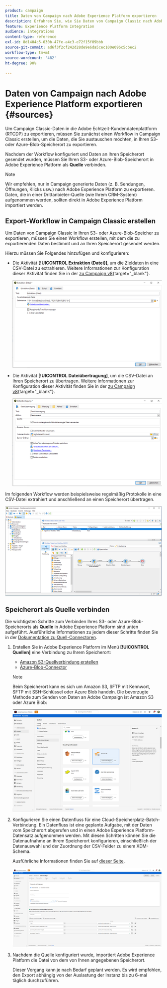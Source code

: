 ```yaml
---
product: campaign
title: Daten von Campaign nach Adobe Experience Platform exportieren
description: Erfahren Sie, wie Sie Daten von Campaign Classic nach Adobe Experience Platform exportieren
feature: Experience Platform Integration
audience: integrations
content-type: reference
exl-id: 8d1404c5-030b-47fe-a4c3-e72f15f09bbb
source-git-commit: ad6f3f2cf242d28de9e6da5cec100e096c5cbec2
workflow-type: tm+mt
source-wordcount: '482'
ht-degree: 90%

---
```


# Daten von Campaign nach Adobe Experience Platform exportieren {#sources}



Um Campaign Classic-Daten in die Adobe Echtzeit-Kundendatenplattform (RTCDP) zu exportieren, müssen Sie zunächst einen Workflow in Campaign Classic erstellen, um die Daten, die Sie austauschen möchten, in Ihren S3- oder Azure-Blob-Speicherort zu exportieren.

Nachdem der Workflow konfiguriert und Daten an Ihren Speicherort gesendet wurden, müssen Sie Ihren S3- oder Azure-Blob-Speicherort in Adobe Experience Platform als **Quelle** verbinden.

>[!NOTE]
>
>Wir empfehlen, nur in Campaign generierte Daten (z. B. Sendungen, Öffnungen, Klicks usw.) nach Adobe Experience Platform zu exportieren. Daten, die in einer Drittanbieter-Quelle (wie Ihrem CRM-System) aufgenommen werden, sollten direkt in Adobe Experience Platform importiert werden.

## Export-Workflow in Campaign Classic erstellen

Um Daten von Campaign Classic in Ihren S3- oder Azure-Blob-Speicher zu exportieren, müssen Sie einen Workflow erstellen, mit dem die zu exportierenden Daten bestimmt und an Ihren Speicherort gesendet werden.

Hierzu müssen Sie Folgendes hinzufügen und konfigurieren:

* Die Aktivität **[!UICONTROL Extraktion (Datei)]**, um die Zieldaten in eine CSV-Datei zu extrahieren. Weitere Informationen zur Konfiguration dieser Aktivität finden Sie in der [&#x200B; zu Campaign v8](https://experienceleague.adobe.com/docs/campaign/automation/workflows/wf-activities/action-activities/extraction-file.html){target="_blank"}.

  ![](assets/rtcdp-extract-file.png)

* Die Aktivität **[!UICONTROL Dateiübertragung]**, um die CSV-Datei an Ihren Speicherort zu übertragen. Weitere Informationen zur Konfiguration dieser Aktivität finden Sie in der [&#x200B; zu Campaign v8](https://experienceleague.adobe.com/docs/campaign/automation/workflows/wf-activities/event-activities/file-transfer.html?lang=de){target="_blank"}.

  ![](assets/rtcdp-file-transfer.png)

Im folgenden Workflow werden beispielsweise regelmäßig Protokolle in eine CSV-Datei extrahiert und anschließend an einen Speicherort übertragen.

![](assets/aep-export.png)

## Speicherort als Quelle verbinden

Die wichtigsten Schritte zum Verbinden Ihres S3- oder Azure-Blob-Speicherorts als **Quelle** in Adobe Experience Platform sind unten aufgeführt. Ausführliche Informationen zu jedem dieser Schritte finden Sie in der [Dokumentation zu Quell-Connectoren](https://experienceleague.adobe.com/docs/experience-platform/sources/home.html?lang=de).

1. Erstellen Sie in Adobe Experience Platform im Menü **[!UICONTROL Quellen]** eine Verbindung zu Ihrem Speicherort:

   * [Amazon S3-Quellverbindung erstellen](https://experienceleague.adobe.com/docs/experience-platform/sources/ui-tutorials/create/cloud-storage/s3.html?lang=de)
   * [Azure-Blob-Connector](https://experienceleague.adobe.com/docs/experience-platform/sources/connectors/cloud-storage/blob.html?lang=de)

   >[!NOTE]
   >
   >Beim Speicherort kann es sich um Amazon S3, SFTP mit Kennwort, SFTP mit SSH-Schlüssel oder Azure Blob handeln. Die bevorzugte Methode zum Senden von Daten an Adobe Campaign ist Amazon S3 oder Azure Blob:

   ![](assets/rtcdp-connector.png)

1. Konfigurieren Sie einen Datenfluss für eine Cloud-Speicherplatz-Batch-Verbindung. Ein Datenfluss ist eine geplante Aufgabe, mit der Daten vom Speicherort abgerufen und in einen Adobe Experience Platform-Datensatz aufgenommen werden. Mit diesen Schritten können Sie die Datenaufnahme an Ihrem Speicherort konfigurieren, einschließlich der Datenauswahl und der Zuordnung der CSV-Felder zu einem XDM-Schema.

   Ausführliche Informationen finden Sie auf [dieser Seite](https://experienceleague.adobe.com/docs/experience-platform/sources/ui-tutorials/dataflow/cloud-storage.html?lang=de).

   ![](assets/rtcdp-map-xdm.png)

1. Nachdem die Quelle konfiguriert wurde, importiert Adobe Experience Platform die Datei von dem von Ihnen angegebenen Speicherort.

   Dieser Vorgang kann je nach Bedarf geplant werden. Es wird empfohlen, den Export abhängig von der Auslastung der Instanz bis zu 6-mal täglich durchzuführen.
